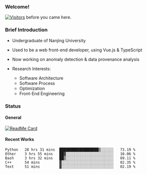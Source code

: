 ### Welcome!

[![Visitors](https://visitor-badge.laobi.icu/badge?page_id=HermitSun.HermitSun)]() before you came here.

### Brief Introduction

- Undergraduate of Nanjing University

- Used to be a web front-end developer, using Vue.js & TypeScript

- Now working on anomaly detection & data provenance analysis

- Research Interests: 
  - Software Architecture
  - Software Process
  - Optimization
  - Front-End Engineering

### Status

#### General

[![ReadMe Card](https://github-readme-stats.hermitsun.vercel.app/api?username=HermitSun&count_private=true&show_icons=true)]()

#### Recent Works

<!--START_SECTION:waka-->
```text
Python   28 hrs 31 mins  ██████████████████▒░░░░░░   73.19 % 
Other    3 hrs 55 mins   ██▓░░░░░░░░░░░░░░░░░░░░░░   10.06 % 
Bash     3 hrs 32 mins   ██▒░░░░░░░░░░░░░░░░░░░░░░   09.11 % 
C++      54 mins         ▓░░░░░░░░░░░░░░░░░░░░░░░░   02.35 % 
Text     51 mins         ▓░░░░░░░░░░░░░░░░░░░░░░░░   02.19 % 
```
<!--END_SECTION:waka-->
